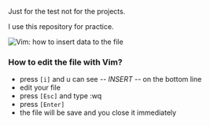 Just for the test not for the projects.

I use this repository for practice.

![Vim: how to insert data to the file](https://kparal.files.wordpress.com/2011/08/git-vim-commit.png)

### How to edit the file with Vim?
* press `[i]` and u can see *-- INSERT --* on the bottom line
* edit your file
* press `[Esc]` and type :wq
* press `[Enter]`
* the file will be save and you close it immediately
